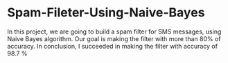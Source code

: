 # Spam-Fileter-Using-Naive-Bayes
In this project, we are going to build a spam filter for SMS messages, using Naive Bayes algorithm. Our goal is making the filter with more than 80% of accuracy. 
In conclusion, I succeeded in making the filter with accuracy of 98.7 % 
